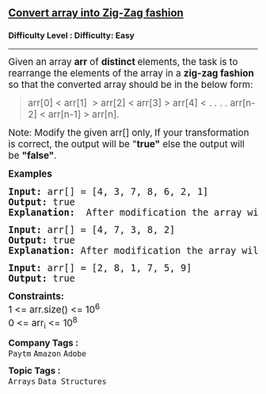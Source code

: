<h2><a href="https://www.geeksforgeeks.org/problems/convert-array-into-zig-zag-fashion1638/1?page=1&sprint=a663236c31453b969852f9ea22507634&sortBy=accuracy">Convert array into Zig-Zag fashion</a></h2><h3>Difficulty Level : Difficulty: Easy</h3><hr><div class="problems_problem_content__Xm_eO"><p><span style="font-size: 14pt;">Given an array&nbsp;<strong>arr</strong> of <strong>distinct </strong>elements, the task is to rearrange the elements of the array in a <strong>zig-zag fashion</strong> so that the converted array should be in the below form:&nbsp;</span></p>
<blockquote>
<p><span style="font-size: 14pt;">arr[0] &lt; arr[1] &nbsp;&gt; arr[2] &lt; arr[3] &gt; arr[4] &lt; . . . . arr[n-2] &lt; arr[n-1] &gt; arr[n].&nbsp;</span></p>
</blockquote>
<p><span style="font-size: 14pt;">Note: Modify the given arr[] only,<strong> </strong>If your transformation is correct, the output will be "<strong>true"</strong> else the output will be <strong>"false"</strong>.&nbsp;</span></p>
<p><span style="font-size: 14pt;"><strong>Examples</strong></span></p>
<pre><span style="font-size: 14pt;"><strong>Input: </strong>arr[] = [4, 3, 7, 8, 6, 2, 1]
<strong>Output: </strong>true
<strong>Explanation:</strong>  After modification the array will look like 3 &lt; 7 &gt; 4 &lt; 8 &gt; 2 &lt; 6 &gt; 1, the checker in the driver code will produce 1.</span></pre>
<pre><span style="font-size: 14pt;"><strong>Input: </strong>arr[] = [4, 7, 3, 8, 2]
<strong>Output:</strong> true
<strong>Explanation: </strong>After<strong> </strong>modification the array will look like 4 &lt; 7 &gt; 3 &lt; 8 &gt; 2 hence output will be 1.<br></span></pre>
<pre><span style="font-size: 14pt;"><strong>Input: </strong>arr[] = [2, 8, 1, 7, 5, 9]
<strong>Output:</strong> true</span></pre>
<p><span style="font-size: 14pt;"><strong>Constraints:</strong><br>1 &lt;= arr.size() &lt;= 10<sup>6</sup><br>0 &lt;= arr<sub>i</sub> &lt;= 10<sup>8</sup></span></p></div><p><span style=font-size:18px><strong>Company Tags : </strong><br><code>Paytm</code>&nbsp;<code>Amazon</code>&nbsp;<code>Adobe</code>&nbsp;<br><p><span style=font-size:18px><strong>Topic Tags : </strong><br><code>Arrays</code>&nbsp;<code>Data Structures</code>&nbsp;